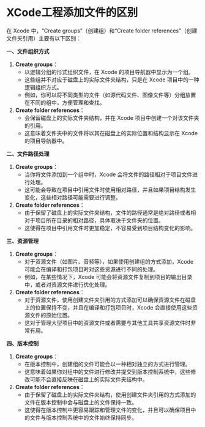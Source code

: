 # XCode工程添加文件的区别
在 Xcode 中，“Create groups”（创建组）和“Create folder references”（创建文件夹引用）主要有以下区别：

**一、文件组织方式**

1. **Create groups**：
   - 以逻辑分组的形式组织文件，在 Xcode 的项目导航器中显示为一个组。
   - 这些组并不对应于磁盘上的实际文件夹结构，只是在 Xcode 项目中的一种逻辑组织方式。
   - 例如，你可以将不同类型的文件（如源代码文件、图像文件等）分组放置在不同的组中，方便管理和查找。
2. **Create folder references**：
   - 会保留磁盘上的实际文件夹结构，并在 Xcode 项目中创建一个对该文件夹的引用。
   - 这意味着文件夹中的文件将以其在磁盘上的实际位置和结构显示在 Xcode 的项目导航器中。

**二、文件路径处理**

1. **Create groups**：
   - 当你将文件添加到一个组中时，Xcode 会将文件的路径相对于项目文件进行处理。
   - 这可能会导致在项目中引用文件时使用相对路径，并且如果项目结构发生变化，这些相对路径可能需要进行调整。
2. **Create folder references**：
   - 由于保留了磁盘上的实际文件夹结构，文件的路径通常是绝对路径或者相对于项目所在目录的相对路径，具体取决于文件夹的位置。
   - 这使得在项目中引用文件时更加稳定，不容易受到项目结构变化的影响。

**三、资源管理**

1. **Create groups**：
   - 对于资源文件（如图片、音频等），如果使用创建组的方式添加，Xcode 可能会在编译和打包项目时对这些资源进行不同的处理。
   - 例如，在某些情况下，Xcode 可能会将资源文件复制到项目的输出目录中，或者对资源文件进行优化处理。
2. **Create folder references**：
   - 对于资源文件，使用创建文件夹引用的方式添加可以确保资源文件在磁盘上的位置保持不变，并且在编译和打包项目时，Xcode 会直接使用这些资源文件的原始位置。
   - 这对于管理大型项目中的资源文件或者需要与其他工具共享资源文件时非常有用。

**四、版本控制**

1. **Create groups**：
   - 在版本控制中，创建组的文件可能会以一种相对独立的方式进行管理。
   - 这意味着如果你对组中的文件进行修改并提交到版本控制系统中，这些修改可能不会直接反映在磁盘上的实际文件夹结构中。
2. **Create folder references**：
   - 由于保留了磁盘上的实际文件夹结构，使用创建文件夹引用的方式添加的文件在版本控制中会与磁盘上的文件保持一致。
   - 这使得在版本控制中更容易跟踪和管理文件的变化，并且可以确保项目中的文件与版本控制系统中的文件始终保持同步。